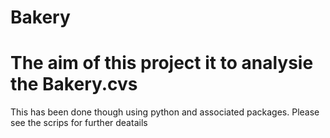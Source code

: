 # Bakery
# The aim of this project it to analysie the Bakery.cvs 

This has been done though using python and associated packages. Please see the scrips for further deatails
